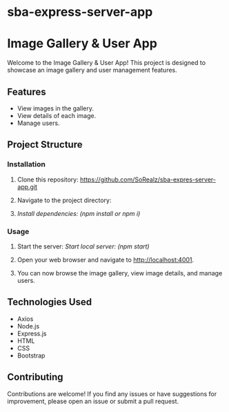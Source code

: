 # sba-express-server-app


# Image Gallery & User App

Welcome to the Image Gallery & User App! This project is designed to showcase an image gallery and user management features.

## Features

- View images in the gallery.
- View details of each image.
- Manage users.

## Project Structure



### Installation

1. Clone this repository:
https://github.com/SoRealz/sba-expres-server-app.git


2. Navigate to the project directory:


3. *Install dependencies: (*npm install or npm i*)* 



### Usage

1. Start the server: *Start local server: (*npm start*)* 


2. Open your web browser and navigate to [http://localhost:4001](http://localhost:4001).

3. You can now browse the image gallery, view image details, and manage users.

## Technologies Used
- Axios
- Node.js
- Express.js
- HTML
- CSS
- Bootstrap

## Contributing

Contributions are welcome! If you find any issues or have suggestions for improvement, please open an issue or submit a pull request.


